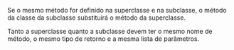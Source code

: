 Se o mesmo método for definido na superclasse e na subclasse, o método da classe da subclasse substituirá o método da superclasse. 

Tanto a superclasse quanto a subclasse devem ter o mesmo nome de método, o mesmo tipo de retorno e a mesma lista de parâmetros.


